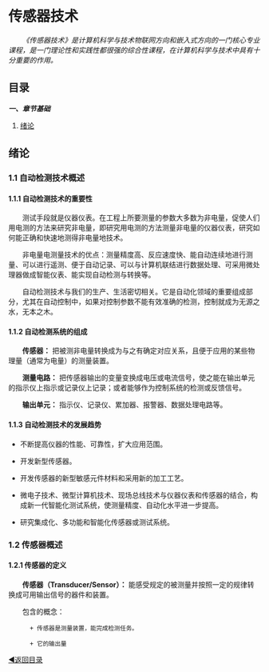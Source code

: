 # 传感器技术
&emsp;&emsp;*《传感器技术》是计算机科学与技术物联网方向和嵌入式方向的一门核心专业课程，是一门理论性和实践性都很强的综合性课程，在计算机科学与技术中具有十分重要的作用。*

## 目录

***一、章节基础***

  1. [绪论](#xulun)
  
  
<a name="xulun"> </a>
## 绪论
### 1.1 自动检测技术概述
#### 1.1.1 自动检测技术的重要性
&emsp;&emsp;测试手段就是仪器仪表。在工程上所要测量的参数大多数为非电量，促使人们用电测的方法来研究非电量，即研究用电测的方法测量非电量的仪器仪表，研究如何能正确和快速地测得非电量地技术。

&emsp;&emsp;非电量电测量技术的优点：测量精度高、反应速度快、能自动连续地进行测量、可以进行遥测、便于自动记录、可以与计算机联结进行数据处理、可采用微处理器做成智能仪表、能实现自动检测与转换等。

&emsp;&emsp;自动检测技术与我们的生产、生活密切相关。它是自动化领域的重要组成部分，尤其在自动控制中，如果对控制参数不能有效准确的检测，控制就成为无源之水，无本之木。

#### 1.1.2 自动检测系统的组成
&emsp;&emsp;**传感器：** 把被测非电量转换成为与之有确定对应关系，且便于应用的某些物理量（通常为电量）的测量装置。

&emsp;&emsp;**测量电路：** 把传感器输出的变量变换成电压或电流信号，使之能在输出单元的指示仪上指示或记录仪上记录；或者能够作为控制系统的检测或反馈信号。

&emsp;&emsp;**输出单元：** 指示仪、记录仪、累加器、报警器、数据处理电路等。

#### 1.1.3 自动检测技术的发展趋势
- 不断提高仪器的性能、可靠性，扩大应用范围。

- 开发新型传感器。

- 开发传感器的新型敏感元件材料和采用新的加工工艺。

- 微电子技术、微型计算机技术、现场总线技术与仪器仪表和传感器的结合，构成新一代智能化测试系统，使测量精度、自动化水平进一步提高。

- 研究集成化、多功能和智能化传感器或测试系统。

### 1.2 传感器概述
#### 1.2.1 传感器的定义
&emsp;&emsp;**传感器（Transducer/Sensor）：** 能感受规定的被测量并按照一定的规律转换成可用输出信号的器件和装置。

&emsp;&emsp;包含的概念：

          + 传感器是测量装置，能完成检测任务。
          
          + 它的输出量


[◀返回目录](#目录)
